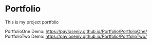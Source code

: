 # Portfolio
This is my project portfolio

PortfolioOne Demo: https://pavloseniv.github.io/Portfolio/PortfolioOne/
<br />
PortfolioTwo Demo: https://pavloseniv.github.io/Portfolio/PortfolioTwo/
<br />
